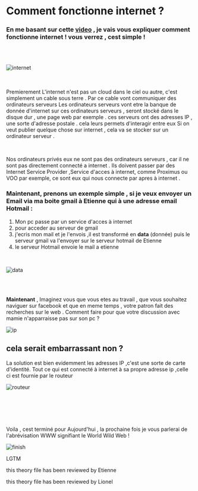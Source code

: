 # Comment fonctionne internet ?

### En me basant sur cette [video](https://www.youtube.com/watch?v=7_LPdttKXPc) , je vais vous expliquer comment fonctionne internet ! vous verrez , cest simple !

&nbsp;  
&nbsp;

![internet](https://media.giphy.com/media/LGzrggUppEBdm/giphy.gif?cid=ecf05e47oqcrdps6rjc17wcs2hv7gp8nhnw52ydti5qspl5f&rid=giphy.gif&ct=g)  
&nbsp;  
&nbsp;

Premierement L'internet n'est pas un cloud dans le ciel ou autre, c'est simplement un cable sous terre .
Par ce cable vont communiquer des ordinateurs serveurs
Les ordinateurs serveurs vont etre la banque de donnée d'internet
sur ces ordinateurs serveurs , seront stocké dans le disque dur , une page web par exemple .
ces serveurs ont des adresses IP , une sorte d'adresse postale . cela leurs permets d'interagir entre eux
Si on veut publier quelque chose sur internet , cela va se stocker sur un ordinateur serveur .

&nbsp;

Nos ordinateurs privés eux ne sont pas des ordinateurs serveurs , car il ne sont pas directement connecté a internet .
Ils doivent passer par des Internet Service Provider ,Service d'acces à internet, comme Proximus ou VOO par exemple,
ce sont eux qui nous connecte par apres à internet .

### Maintenant, prenons un exemple simple , si je veux envoyer un Email via ma boite gmail à Etienne qui à une adresse email Hotmail :

1.  Mon pc passe par un service d'acces à internet
2.  pour acceder au serveur de gmail
3.  j'ecris mon mail et je l'envois ,il est transformé en **data** (donnée) puis le serveur gmail va l'envoyer sur le serveur hotmail de Etienne
4.  le serveur Hotmail envoie le mail a etienne

&nbsp;

![data](https://jica-net-library.jica.go.jp/lib2/05PRDM006/img/ill_01_03.gif)

&nbsp;  
&nbsp;

**Maintenant** , Imaginez vous que vous etes au travail , que vous souhaitez naviguer sur facebook et que en meme temps , votre patron fait des recherches sur le web . Comment faire pour que votre discussion avec mamie n'apparraisse pas sur son pc ?

![ip](https://i.ibb.co/g3M7JL0/pc.png)
&nbsp;

## cela serait embarrassant non ?

La solution est bien evidemment les adresses IP ,c'est une sorte de carte d'identité. Tout ce qui est connecté à internet à sa propre adresse ip ,celle ci est fournie par le routeur

![routeur](https://mocomi.com/wp-content/uploads/2016/10/MOC_GIFO_INTERNET.gif)

&nbsp;  
&nbsp;  
&nbsp;  
&nbsp;

Voila , cest terminé pour Aujourd'hui , la prochaine fois je vous parlerai de l'abrévisation WWW signifiant le World Wild Web !

![finish](https://media.giphy.com/media/QgcQLZa6glP2w/giphy.gif?cid=ecf05e474i87j6rvgs5jl3w8x9uxdo491jl5jgs2w3u49ijh&rid=giphy.gif&ct=g)

LGTM

this theory file has been reviewed by Etienne

this theory file has been reviewed by Lionel
